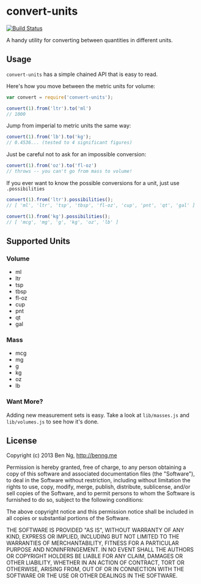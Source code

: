 convert-units
=============

[![Build Status](https://travis-ci.org/ben-ng/convert-units.png)](https://travis-ci.org/ben-ng/convert-units)

A handy utility for converting between quantities in different units.

Usage
-----

`convert-units` has a simple chained API that is easy to read.

Here's how you move between the metric units for volume:

```js
var convert = require('convert-units');

convert(1).from('ltr').to('ml')
// 1000
```

Jump from imperial to metric units the same way:

```js
convert(1).from('lb').to('kg');
// 0.4536... (tested to 4 significant figures)
```

Just be careful not to ask for an impossible conversion:

```js
convert(1).from('oz').to('fl-oz')
// throws -- you can't go from mass to volume!
```

If you ever want to know the possible conversions for a unit, just use `.possibilities`

```js
convert(1).from('ltr').possibilities();
// [ 'ml', 'ltr', 'tsp', 'tbsp', 'fl-oz', 'cup', 'pnt', 'qt', 'gal' ]

convert(1).from('kg').possibilities();
// [ 'mcg', 'mg', 'g', 'kg', 'oz', 'lb' ]
```

Supported Units
---------------

### Volume

 * ml
 * ltr
 * tsp
 * tbsp
 * fl-oz
 * cup
 * pnt
 * qt
 * gal

### Mass

 * mcg
 * mg
 * g
 * kg
 * oz
 * lb

### Want More?

Adding new measurement sets is easy. Take a look at `lib/masses.js` and `lib/volumes.js` to see how it's done.

License
-------
Copyright (c) 2013 Ben Ng, http://benng.me

Permission is hereby granted, free of charge, to any person
obtaining a copy of this software and associated documentation
files (the "Software"), to deal in the Software without
restriction, including without limitation the rights to use,
copy, modify, merge, publish, distribute, sublicense, and/or sell
copies of the Software, and to permit persons to whom the
Software is furnished to do so, subject to the following
conditions:

The above copyright notice and this permission notice shall be
included in all copies or substantial portions of the Software.

THE SOFTWARE IS PROVIDED "AS IS", WITHOUT WARRANTY OF ANY KIND,
EXPRESS OR IMPLIED, INCLUDING BUT NOT LIMITED TO THE WARRANTIES
OF MERCHANTABILITY, FITNESS FOR A PARTICULAR PURPOSE AND
NONINFRINGEMENT. IN NO EVENT SHALL THE AUTHORS OR COPYRIGHT
HOLDERS BE LIABLE FOR ANY CLAIM, DAMAGES OR OTHER LIABILITY,
WHETHER IN AN ACTION OF CONTRACT, TORT OR OTHERWISE, ARISING
FROM, OUT OF OR IN CONNECTION WITH THE SOFTWARE OR THE USE OR
OTHER DEALINGS IN THE SOFTWARE.
